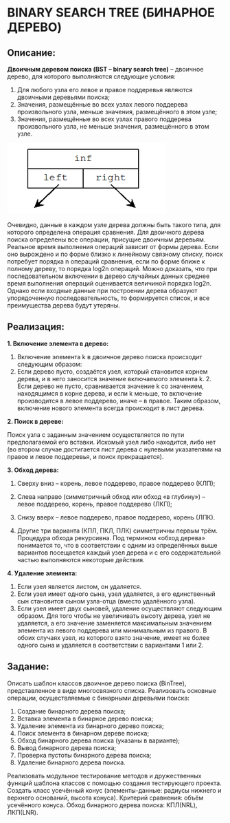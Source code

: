 BINARY SEARCH TREE (БИНАРНОЕ ДЕРЕВО)
=========================

Описание:
-------------------------
**Двоичным деревом поиска (BST – binary search tree)** –  двоичное дерево, для которого выполняются 
следующие условия: 
1. Для любого узла его левое и правое поддеревья являются двоичными деревьями поиска; 
2. Значения, размещённые во всех узлах левого поддерева произвольного узла, меньше значения, размещённого в этом узле; 
3. Значения, размещённые во всех узлах правого поддерева произвольного узла, не меньше значения, размещённого в этом узле. 

![1.png](img%2F1.png)

Очевидно, данные в каждом узле дерева должны быть такого типа, для которого определена операция сравнения.
Для двоичного дерева поиска определены все операции, присущие двоичным деревьям. 
Реальное время выполнения операций зависит от формы дерева. 
Если оно вырождено и по форме близко к линейному связному списку, поиск потребует порядка n операций сравнения, 
если по форме ближе к полному дереву, то порядка log2n операций. 
Можно доказать, что при последовательном включении в дерево случайных данных среднее время выполнения 
операций оценивается величиной порядка log2n. Однако если входные данные при построении дерева
образуют упорядоченную последовательность, то формируется список, и все преимущества дерева будут утеряны.

Реализация:
-------------------------
**1. Включение элемента в дерево:** 
   1. Включение элемента k в двоичное дерево поиска происходит следующим образом: 
   2. Если дерево пусто, создаётся узел, который становится корнем дерева, и в него заносится значение включаемого элемента k. 2.	Если дерево не пусто, сравнивается значение k со значением, находящимся в корне дерева, и если k меньше, то включение производится в левое поддерево, иначе – в правое. Таким образом, включение нового элемента всегда происходит в лист дерева.

**2. Поиск в дереве:** 

Поиск узла с заданным значением осуществляется по пути предполагаемой его вставки. 
Искомый узел либо находится, либо нет (во втором случае достигается лист дерева с нулевыми указателями 
на правое и левое поддеревья, и поиск прекращается).

**3. Обход дерева:**
 
1. Сверху вниз – корень, левое поддерево, правое поддерево (КЛП); 
2. Слева направо (симметричный обход или обход «в глубину») – левое поддерево, корень, правое поддерево (ЛКП); 
3. Снизу вверх – левое поддерево, правое поддерево, корень (ЛПК). 

4. Другие три варианта (КПЛ, ПКЛ, ПЛК) симметричны первым трём. 
Процедура обхода рекурсивна. Под термином «обход дерева» понимается то, что в соответствии с одним из определённых 
выше вариантов посещается каждый узел дерева и с его содержательной частью выполняются некоторые действия.

**4. Удаление элемента:** 
1. Если узел является листом, он удаляется. 
2. Если узел имеет одного сына, узел удаляется, а его единственный сын становится сыном узла-отца (вместо удалённого узла). 
3. Если узел имеет двух сыновей, удаление осуществляют следующим образом. 
Для того чтобы не увеличивать высоту дерева, узел не удаляется, а его значение заменяется максимальным значением элемента из левого поддерева или минимальным из правого. В обоих случаях узел, из которого взято значение, имеет не более одного сына и удаляется в соответствии с вариантами 1 или 2.

Задание:
-------------------------
Описать шаблон классов двоичное дерево поиска (BinTree), представленное в виде 
многосвязного списка. Реализовать основные операции, осуществляемые с 
бинарными деревьями поиска: 
1. Создание бинарного дерева поиска; 
2. Вставка элемента в бинарное дерево поиска; 
3. Удаление элемента из бинарного дерево поиска; 
4. Поиск элемента в бинарном дереве поиска; 
5. Обход бинарного дерева поиска (указаны в варианте); 
6. Вывод бинарного дерева поиска; 
7. Проверка пустоты бинарного дерева поиска; 
8. Удаление бинарного дерева поиска.

Реализовать модульное тестирование методов и дружественных функций 
шаблона классов с помощью создания тестирующего проекта. Создать класс усечённый конус 
(элементы-данные: радиусы нижнего и верхнего оснований, высота конуса). Критерий сравнения: 
объём усечённого конуса. Обход бинарного дерева поиска: КПЛ(NRL), ЛКП(LNR).